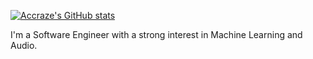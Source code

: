 [![Accraze's GitHub stats](https://github-readme-stats.vercel.app/api?username=accraze)](https://github.com/anuraghazra/github-readme-stats)

I'm a Software Engineer with a strong interest in Machine Learning and Audio.
